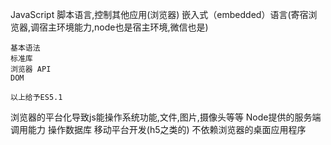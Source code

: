 JavaScript
    脚本语言,控制其他应用(浏览器)
    嵌入式（embedded）语言(寄宿浏览器,调宿主环境能力,node也是宿主环境,微信也是)

    基本语法
    标准库
    浏览器 API
    DOM

    以上给予ES5.1

浏览器的平台化导致js能操作系统功能,文件,图片,摄像头等等
Node提供的服务端调用能力
操作数据库
移动平台开发(h5之类的)
不依赖浏览器的桌面应用程序

